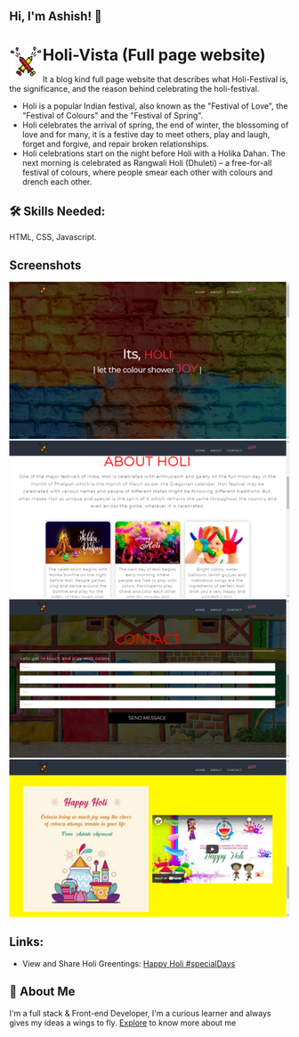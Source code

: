 
## Hi, I'm Ashish! 👋


# Holi-Vista (Full page website) <img src="./img/HoliLogo.png" align="left" width="60" height="60"/> 

It a blog kind full page website that describes what Holi-Festival is, the significance, and the reason behind celebrating
the holi-festival.
- Holi is a popular Indian festival, also known as the "Festival of Love", the "Festival of Colours" and the "Festival of Spring".
- Holi celebrates the arrival of spring, the end of winter, the blossoming of love and for many, it is a festive day to meet others, play and laugh, forget and forgive, and repair broken relationships.
- Holi celebrations start on the night before Holi with a Holika Dahan. The next morning is celebrated as Rangwali Holi (Dhuleti) – a free-for-all festival of colours, where people smear each other with colours and drench each other.


## 🛠 Skills Needed:
HTML, CSS, Javascript.

## Screenshots

![Home-Section](./ScreenShots/HomeSection.png)
![About-Section](./ScreenShots/AboutSection.png)
![Contact-Section](./ScreenShots/ContactSection.png)
![Greeting-Section](./ScreenShots/GreetingSection.png)

## Links:
- View and Share Holi Greentings: <a href="https://www.youtube.com/watch?v=xAfE4mnQAe8&list=PLgYeW9CyccvLszjWdhhqCz8jq21nEAYkf&index=1">Happy Holi #specialDays</a>

## 🚀 About Me
I'm a full stack & Front-end Developer, I'm a curious learner and always gives my ideas a wings to fly. <a href="https://github.com/Afirestriker">Explore</a> to know more about me
